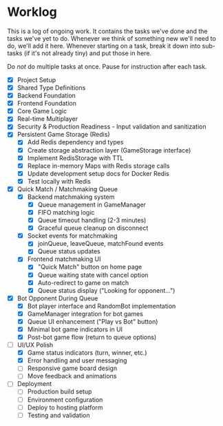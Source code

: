 # Worklog

This is a log of ongoing work. It contains the tasks we've done and the tasks we've yet to do. Whenever we think of something new we'll need to do, we'll add it here. Whenever starting on a task, break it down into sub-tasks (if it's not already tiny) and put those in here.

Do _not_ do multiple tasks at once. Pause for instruction after each task.

- [x] Project Setup
- [x] Shared Type Definitions
- [x] Backend Foundation
- [x] Frontend Foundation
- [x] Core Game Logic
- [x] Real-time Multiplayer
- [x] Security & Production Readiness - Input validation and sanitization
- [x] Persistent Game Storage (Redis)
  - [x] Add Redis dependency and types
  - [x] Create storage abstraction layer (GameStorage interface)
  - [x] Implement RedisStorage with TTL
  - [x] Replace in-memory Maps with Redis storage calls
  - [x] Update development setup docs for Docker Redis
  - [x] Test locally with Redis
- [x] Quick Match / Matchmaking Queue
  - [x] Backend matchmaking system
    - [x] Queue management in GameManager
    - [x] FIFO matching logic
    - [x] Queue timeout handling (2-3 minutes)
    - [x] Graceful queue cleanup on disconnect
  - [x] Socket events for matchmaking
    - [x] joinQueue, leaveQueue, matchFound events
    - [x] Queue status updates
  - [x] Frontend matchmaking UI
    - [x] "Quick Match" button on home page
    - [x] Queue waiting state with cancel option
    - [x] Auto-redirect to game on match
    - [x] Queue status display ("Looking for opponent...")
- [x] Bot Opponent During Queue
  - [x] Bot player interface and RandomBot implementation
  - [x] GameManager integration for bot games
  - [x] Queue UI enhancement ("Play vs Bot" button)
  - [x] Minimal bot game indicators in UI
  - [x] Post-bot game flow (return to queue options)
- [ ] UI/UX Polish
  - [x] Game status indicators (turn, winner, etc.)
  - [x] Error handling and user messaging
  - [ ] Responsive game board design
  - [ ] Move feedback and animations
- [ ] Deployment
  - [ ] Production build setup
  - [ ] Environment configuration
  - [ ] Deploy to hosting platform
  - [ ] Testing and validation
